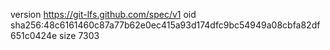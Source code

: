 version https://git-lfs.github.com/spec/v1
oid sha256:48c6161460c87a77b62e0ec415a93d174dfc9bc54949a08cbfa82df651c0424e
size 7303
